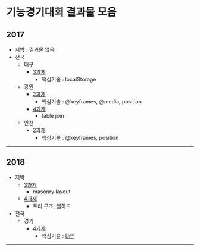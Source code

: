 # 기능경기대회 결과물 모음


## 2017
* 지방 : 결과물 없음
* 전국
  * 대구
    * [3과제](https://github.com/JunilHwang/webskills/tree/2017_전국/dg_3_20180221)
      * 핵심기술 : localStorage
  * 강원
    * [2과제](https://github.com/JunilHwang/webskills/tree/2017_전국/kw_2_20171106)
      * 핵심기술 : @keyframes, @media, position
    * [4과제](https://github.com/JunilHwang/webskills/tree/2017_전국/kw_4_20170927)
      * table join
  * 인천
    * [2과제](https://github.com/JunilHwang/webskills/tree/2017_전국/ic_2_20180104)
      * 핵심기술 : @keyframes, position
***


## 2018
* 지방
  * [3과제](https://github.com/JunilHwang/webskills/tree/2018_지방/3_client)
    * masonry layout
  * [4과제](https://github.com/JunilHwang/webskills/tree/2018_지방/4_server)
    * 트리 구조, 웹하드
* 전국
  * 경기
    * [4과제](https://github.com/JunilHwang/webskills/tree/2018_전국/kk/4_20180703)
      * 핵심기술 : [Diff](https://github.com/JunilHwang/webskills/tree/2018_전국/kk/4_20180703/application/core/Diff.php)
***
